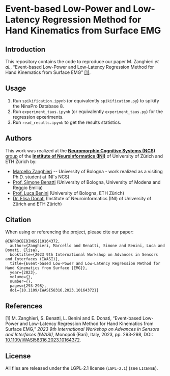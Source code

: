 # Event-based Low-Power and Low-Latency Regression Method for Hand Kinematics from Surface EMG



## Introduction
This repository contains the code to reproduce our paper M. Zanghieri _et al._, “Event-based Low-Power and Low-Latency Regression Method for Hand Kinematics from Surface EMG” [[1]](#1).



## Usage
1. Run ``spikification.ipynb`` (or equivalently ``spikification.py``) to spikify the NinaPro Database 8. 
2. Run ``experiment_taus.ipynb`` (or equivalently ``experiment_taus.py``) for the regression epxeriments.
3. Run ``read_results.ipynb`` to get the results statistics.



## Authors
This work was realized at the [**Neuromorphic Cognitive Systems (NCS)** group](https://www.ini.uzh.ch/en/research/groups/ncs.html) of the [**Institute of Neuroinformatics (INI)**](https://www.ini.uzh.ch/en.html) of University of Zürich and ETH Zürich by:
- [Marcello Zanghieri](https://scholar.google.com/citations?user=WnIqQj4AAAAJ&hl=en) -- University of Bologna - work realized as a visiting Ph.D. student at INI's NCS)
- [Prof. Simone Benatti](https://scholar.google.com/citations?hl=en&user=8Fbi_kwAAAAJ) (University of Bologna, University of Modena and Reggio Emilia)
- [Prof. Luca Benini](https://scholar.google.com/citations?hl=en&user=8riq3sYAAAAJ) (University of Bologna, ETH Zürich)
- [Dr. Elisa Donati](https://scholar.google.com/citations?hl=en&user=03ZYhbIAAAAJ) (Institute of Neuroinformatics (INI) of University of Zürich and ETH Zürich)



## Citation
When using or referencing the project, please cite our paper:
```
@INPROCEEDINGS{10164372,
  author={Zanghieri, Marcello and Benatti, Simone and Benini, Luca and Donati, Elisa},
  booktitle={2023 9th International Workshop on Advances in Sensors and Interfaces (IWASI)}, 
  title={Event-based Low-Power and Low-Latency Regression Method for Hand Kinematics from Surface {EMG}}, 
  year={2023},
  volume={},
  number={},
  pages={293-298},
  doi={10.1109/IWASI58316.2023.10164372}}
```



## References
<a id="1">[1]</a>
M. Zanghieri, S. Benatti, L. Benini and E. Donati, “Event-based Low-Power and Low-Latency Regression Method for Hand Kinematics from Surface EMG,” _2023 9th International Workshop on Advances in Sensors and Interfaces (IWASI)_, Monopoli (Bari), Italy, 2023, pp. 293-298, DOI: [10.1109/IWASI58316.2023.10164372](https://ieeexplore.ieee.org/document/10164372).



## License
All files are released under the LGPL-2.1 license (`LGPL-2.1`) (see `LICENSE`).
